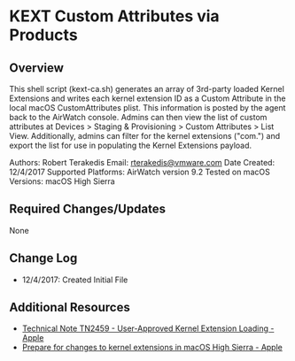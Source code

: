 # KEXT Custom Attributes via Products

## Overview
<!-- Summary Start -->
This shell script (kext-ca.sh) generates an array of 3rd-party loaded Kernel Extensions and writes each kernel extension ID as a Custom Attribute in the local macOS CustomAttributes plist.   This information is posted by the agent back to the AirWatch console.   Admins can then view the list of custom attributes at Devices > Staging & Provisioning > Custom Attributes > List View.   Additionally, admins can filter for the kernel extensions ("com.") and export the list for use in populating the Kernel Extensions payload.

Authors: Robert Terakedis
Email: rterakedis@vmware.com
Date Created: 12/4/2017
Supported Platforms: AirWatch version 9.2
Tested on macOS Versions: macOS High Sierra
<!-- Summary End -->

## Required Changes/Updates
None

## Change Log
- 12/4/2017: Created Initial File

## Additional Resources
- [Technical Note TN2459 - User-Approved Kernel Extension Loading - Apple](https://developer.apple.com/library/content/technotes/tn2459/_index.html)
- [Prepare for changes to kernel extensions in macOS High Sierra - Apple](https://support.apple.com/en-us/HT208019)
